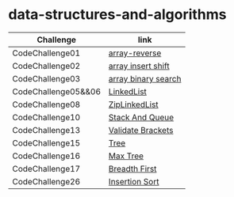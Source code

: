 # data-structures-and-algorithms

| Challenge           | link                                                            |
|---------------------|-----------------------------------------------------------------|
| CodeChallenge01     | [array-reverse](./ArrayReverse/README.md)                       |
| CodeChallenge02     | [array insert shift](./array-insert-shift/README.md)            |
| CodeChallenge03     | [array binary search](./array-binary-search/README.md)          |
| CodeChallenge05&&06 | [LinkedList](./linkedlist/README.md)                            |
| CodeChallenge08     | [ZipLinkedList](./linkedlist/README-linked-list-zip.md)         |
| CodeChallenge10     | [Stack And Queue](./linkedlist/README%20Stack%20And%20Queue.md) |
| CodeChallenge13     | [Validate Brackets](./linkedlist/README-validateBrackets.md)    |
| CodeChallenge15     | [Tree](./trees/README.md)                                       |
| CodeChallenge16     | [Max Tree](./trees/MaxTree.md)                                  |
| CodeChallenge17     | [Breadth First](./trees/BreadthFirst.md)                        |
| CodeChallenge26     | [Insertion Sort](./Insertion-Sort/README.md)                    |

